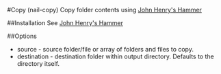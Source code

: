 #Copy (nail-copy)
Copy folder contents using [John Henry's Hammer](https://github.com/johnhenry/john-henrys-hammer)

##Installation
See [John Henry's Hammer](https://github.com/johnhenry/john-henrys-hammer/blob/master/readme.md#usage)

##Options

 -  source - source folder/file or array of folders and files to copy.
 -  destination - destination folder within output directory. Defaults to the directory itself.
